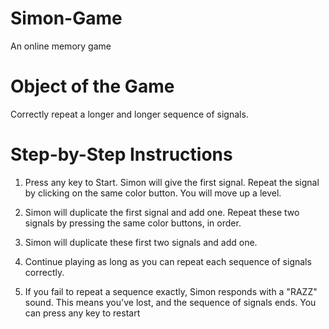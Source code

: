 # Simon-Game
 An online memory game

# Object of the Game
Correctly repeat a longer and longer sequence of signals.

# Step-by-Step Instructions
1. Press any key to Start. Simon will give the first signal. Repeat the signal by clicking on the same color button. You will move up a level.

2. Simon will duplicate the first signal and add one. Repeat these two signals by pressing the same color buttons, in order.

3. Simon will duplicate these first two signals and add one.

4. Continue playing as long as you can repeat each sequence of signals correctly.

5. If you fail to repeat a sequence exactly, Simon responds with a "RAZZ" sound. This means you've lost, and the sequence of signals ends. You can press any key to restart
